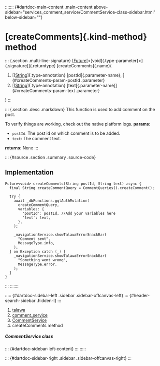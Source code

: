 ::::::: {#dartdoc-main-content .main-content above-sidebar="services_comment_service/CommentService-class-sidebar.html" below-sidebar=""}
<div>

# [createComments]{.kind-method} method

</div>

::: {.section .multi-line-signature}
[[Future](https://api.flutter.dev/flutter/dart-core/Future-class.html)[\<[void]{.type-parameter}\>]{.signature}]{.returntype}
[createComments]{.name}(

1.  [[[String](https://api.flutter.dev/flutter/dart-core/String-class.html)]{.type-annotation}
    [postId]{.parameter-name}, ]{#createComments-param-postId
    .parameter}
2.  [[[String](https://api.flutter.dev/flutter/dart-core/String-class.html)]{.type-annotation}
    [text]{.parameter-name}]{#createComments-param-text .parameter}

)
:::

::: {.section .desc .markdown}
This function is used to add comment on the post.

To verify things are working, check out the native platform logs.
**params**:

-   `postId`: The post id on which comment is to be added.
-   `text`: The comment text.

**returns**: None
:::

::: {#source .section .summary .source-code}
## Implementation

``` language-dart
Future<void> createComments(String postId, String text) async {
  final String createCommentQuery = CommentQueries().createComment();

  try {
    await _dbFunctions.gqlAuthMutation(
      createCommentQuery,
      variables: {
        'postId': postId, //Add your variables here
        'text': text,
      },
    );

    _navigationService.showTalawaErrorSnackBar(
      "Comment sent",
      MessageType.info,
    );
  } on Exception catch (_) {
    _navigationService.showTalawaErrorSnackBar(
      "Something went wrong",
      MessageType.error,
    );
  }
}
```
:::
:::::::

::::: {#dartdoc-sidebar-left .sidebar .sidebar-offcanvas-left}
::: {#header-search-sidebar .hidden-l}
:::

1.  [talawa](../../index.html)
2.  [comment_service](../../services_comment_service/)
3.  [CommentService](../../services_comment_service/CommentService-class.html)
4.  createComments method

##### CommentService class

::: {#dartdoc-sidebar-left-content}
:::
:::::

::: {#dartdoc-sidebar-right .sidebar .sidebar-offcanvas-right}
:::
